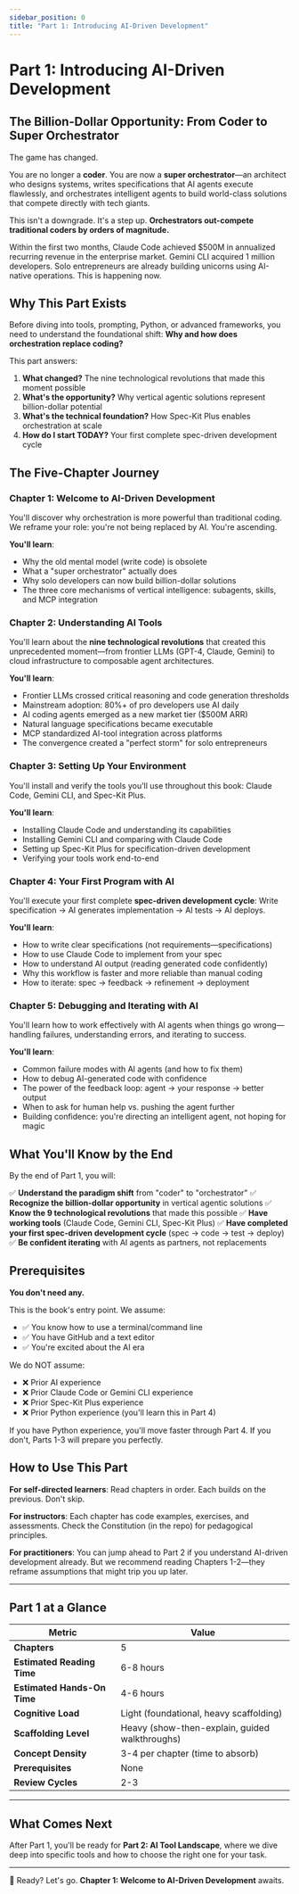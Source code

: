```yaml
---
sidebar_position: 0
title: "Part 1: Introducing AI-Driven Development"
---
```


# Part 1: Introducing AI-Driven Development

## The Billion-Dollar Opportunity: From Coder to Super Orchestrator

The game has changed.

You are no longer a **coder**. You are now a **super orchestrator**—an architect who designs systems, writes specifications that AI agents execute flawlessly, and orchestrates intelligent agents to build world-class solutions that compete directly with tech giants.

This isn't a downgrade. It's a step up. **Orchestrators out-compete traditional coders by orders of magnitude.**

Within the first two months, Claude Code achieved $500M in annualized recurring revenue in the enterprise market. Gemini CLI acquired 1 million developers. Solo entrepreneurs are already building unicorns using AI-native operations. This is happening now.

## Why This Part Exists

Before diving into tools, prompting, Python, or advanced frameworks, you need to understand the foundational shift: **Why and how does orchestration replace coding?**

This part answers:

1. **What changed?** The nine technological revolutions that made this moment possible
2. **What's the opportunity?** Why vertical agentic solutions represent billion-dollar potential
3. **What's the technical foundation?** How Spec-Kit Plus enables orchestration at scale
4. **How do I start TODAY?** Your first complete spec-driven development cycle

## The Five-Chapter Journey

### Chapter 1: Welcome to AI-Driven Development
You'll discover why orchestration is more powerful than traditional coding. We reframe your role: you're not being replaced by AI. You're ascending.

**You'll learn**:
- Why the old mental model (write code) is obsolete
- What a "super orchestrator" actually does
- Why solo developers can now build billion-dollar solutions
- The three core mechanisms of vertical intelligence: subagents, skills, and MCP integration

### Chapter 2: Understanding AI Tools
You'll learn about the **nine technological revolutions** that created this unprecedented moment—from frontier LLMs (GPT-4, Claude, Gemini) to cloud infrastructure to composable agent architectures.

**You'll learn**:
- Frontier LLMs crossed critical reasoning and code generation thresholds
- Mainstream adoption: 80%+ of pro developers use AI daily
- AI coding agents emerged as a new market tier ($500M ARR)
- Natural language specifications became executable
- MCP standardized AI-tool integration across platforms
- The convergence created a "perfect storm" for solo entrepreneurs

### Chapter 3: Setting Up Your Environment
You'll install and verify the tools you'll use throughout this book: Claude Code, Gemini CLI, and Spec-Kit Plus.

**You'll learn**:
- Installing Claude Code and understanding its capabilities
- Installing Gemini CLI and comparing with Claude Code
- Setting up Spec-Kit Plus for specification-driven development
- Verifying your tools work end-to-end

### Chapter 4: Your First Program with AI
You'll execute your first complete **spec-driven development cycle**: Write specification → AI generates implementation → AI tests → AI deploys.

**You'll learn**:
- How to write clear specifications (not requirements—specifications)
- How to use Claude Code to implement from your spec
- How to understand AI output (reading generated code confidently)
- Why this workflow is faster and more reliable than manual coding
- How to iterate: spec → feedback → refinement → deployment

### Chapter 5: Debugging and Iterating with AI
You'll learn how to work effectively with AI agents when things go wrong—handling failures, understanding errors, and iterating to success.

**You'll learn**:
- Common failure modes with AI agents (and how to fix them)
- How to debug AI-generated code with confidence
- The power of the feedback loop: agent → your response → better output
- When to ask for human help vs. pushing the agent further
- Building confidence: you're directing an intelligent agent, not hoping for magic

## What You'll Know by the End

By the end of Part 1, you will:

✅ **Understand the paradigm shift** from "coder" to "orchestrator"
✅ **Recognize the billion-dollar opportunity** in vertical agentic solutions
✅ **Know the 9 technological revolutions** that made this possible
✅ **Have working tools** (Claude Code, Gemini CLI, Spec-Kit Plus)
✅ **Have completed your first spec-driven development cycle** (spec → code → test → deploy)
✅ **Be confident iterating** with AI agents as partners, not replacements

## Prerequisites

**You don't need any.**

This is the book's entry point. We assume:
- ✅ You know how to use a terminal/command line
- ✅ You have GitHub and a text editor
- ✅ You're excited about the AI era

We do NOT assume:
- ❌ Prior AI experience
- ❌ Prior Claude Code or Gemini CLI experience
- ❌ Prior Spec-Kit Plus experience
- ❌ Prior Python experience (you'll learn this in Part 4)

If you have Python experience, you'll move faster through Part 4. If you don't, Parts 1-3 will prepare you perfectly.

## How to Use This Part

**For self-directed learners**: Read chapters in order. Each builds on the previous. Don't skip.

**For instructors**: Each chapter has code examples, exercises, and assessments. Check the Constitution (in the repo) for pedagogical principles.

**For practitioners**: You can jump ahead to Part 2 if you understand AI-driven development already. But we recommend reading Chapters 1-2—they reframe assumptions that might trip you up later.

---

## Part 1 at a Glance

| Metric | Value |
|--------|-------|
| **Chapters** | 5 |
| **Estimated Reading Time** | 6-8 hours |
| **Estimated Hands-On Time** | 4-6 hours |
| **Cognitive Load** | Light (foundational, heavy scaffolding) |
| **Scaffolding Level** | Heavy (show-then-explain, guided walkthroughs) |
| **Concept Density** | 3-4 per chapter (time to absorb) |
| **Prerequisites** | None |
| **Review Cycles** | 2-3 |

---

## What Comes Next

After Part 1, you'll be ready for **Part 2: AI Tool Landscape**, where we dive deep into specific tools and how to choose the right one for your task.

---

🚀 Ready? Let's go. **Chapter 1: Welcome to AI-Driven Development** awaits.
